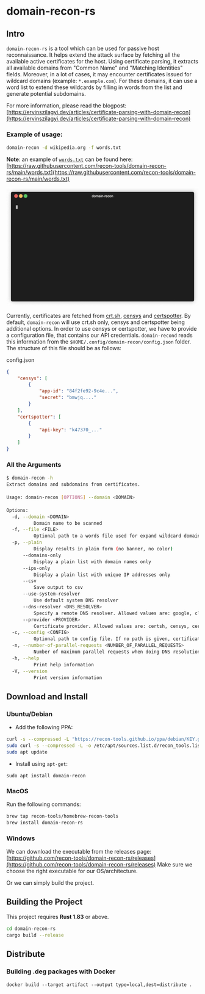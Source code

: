 # domain-recon-rs

## Intro

`domain-recon-rs` is a tool which can be used for passive host reconnaissance. It helps extend the attack surface by
fetching all the available active certificates for the host. Using certificate parsing, it extracts
all available domains from "Common Name" and "Matching Identities" fields.
Moreover, in a lot of cases, it may encounter certificates issued for wildcard domains (example: `*.example.com`).
For these domains, it can use a word list to extend these wildcards by filling in words from the list and generate
potential subdomains.

For more information, please read the blogpost: [https://ervinszilagyi.dev/articles/certificate-parsing-with-domain-recon](https://ervinszilagyi.dev/articles/certificate-parsing-with-domain-recon)

### Example of usage:

```bash
domain-recon -d wikipedia.org -f words.txt
```

**Note**: an example of [`words.txt`](words.txt) can be found here: [https://raw.githubusercontent.com/recon-tools/domain-recon-rs/main/words.txt](https://raw.githubusercontent.com/recon-tools/domain-recon-rs/main/words.txt)

![Example of usage GIF](images/example.gif)

Currently, certificates are fetched from [crt.sh](https://crt.sh/), [censys](https://search.censys.io/api) 
and [certspotter](https://sslmate.com/ct_search_api/). By default, `domain-recon` will use crt.sh only, 
censys and certspotter being additional options. In order to use censys or certspotter, we have to provide a 
configuration file, that contains our API credentials. `domain-recond` reads this information from 
the `$HOME/.config/domain-recon/config.json` folder. The structure of this file should be as follows:

config.json
```json
{
    "censys": [
        {
            "app-id": "84f2fe92-9c4e...",
            "secret": "bmwjq...."
        }
    ],
    "certspotter": [
        {
            "api-key": "k47370_..."
        }
    ]
}
```

### All the Arguments

```bash
$ domain-recon -h
Extract domains and subdomains from certificates.

Usage: domain-recon [OPTIONS] --domain <DOMAIN>

Options:
  -d, --domain <DOMAIN>
          Domain name to be scanned
  -f, --file <FILE>
          Optional path to a words file used for expand wildcard domains. If there is no path provided, there will be no attempt to expand wildcard domains
  -p, --plain
          Display results in plain form (no banner, no color)
      --domains-only
          Display a plain list with domain names only
      --ips-only
          Display a plain list with unique IP addresses only
      --csv
          Save output to csv
      --use-system-resolver
          Use default system DNS resolver
      --dns-resolver <DNS_RESOLVER>
          Specify a remote DNS resolver. Allowed values are: google, cloudflare, quad9. Default is google .Can contain multiple values delimited by comma, ex --dns-resolver="google,cloudflare,quad9" [default: google]
      --provider <PROVIDER>
          Certificate provider. Allowed values are: certsh, censys, certspotter. Default is certsh. Can contain multiple values delimited by comma, ex --provider=certsh,censys,certspotter [default: certsh]
  -c, --config <CONFIG>
          Optional path to config file. If no path is given, certificate providers such as censys or certspotter can not be used
  -n, --number-of-parallel-requests <NUMBER_OF_PARALLEL_REQUESTS>
          Number of maximum parallel requests when doing DNS resolution [default: 10]
  -h, --help
          Print help information
  -V, --version
          Print version information
```

## Download and Install

### Ubuntu/Debian

- Add the following PPA:

```bash
curl -s --compressed -L "https://recon-tools.github.io/ppa/debian/KEY.gpg" | sudo apt-key add -
sudo curl -s --compressed -L -o /etc/apt/sources.list.d/recon_tools.list "https://recon-tools/ppa/debian/recon_tools.list"
sudo apt update
```

- Install using `apt-get`:

```
sudo apt install domain-recon
```

### MacOS

Run the following commands:

```bash
brew tap recon-tools/homebrew-recon-tools
brew install domain-recon-rs
```

### Windows

We can download the executable from the releases page: [https://github.com/recon-tools/domain-recon-rs/releases](https://github.com/recon-tools/domain-recon-rs/releases)
Make sure we choose the right executable for our OS/architecture.

Or we can simply build the project.

## Building the Project

This project requires **Rust 1.83** or above.

```bash
cd domain-recon-rs
cargo build --release
```

## Distribute

### Building .deg packages with Docker

```
docker build --target artifact --output type=local,dest=distribute .
```
